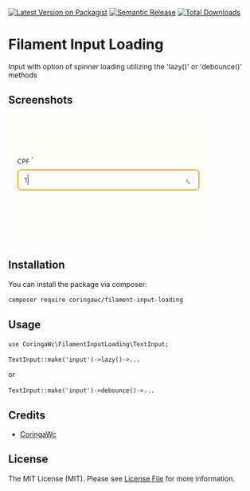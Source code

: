 [![Latest Version on Packagist](https://img.shields.io/packagist/v/coringawc/filament-input-loading.svg?style=flat-square)](https://packagist.org/packages/coringawc/filament-input-loading)
[![Semantic Release](https://github.com/coringawc/filament-input-loading/actions/workflows/release.yml/badge.svg)](https://github.com/coringawc/filament-input-loading/actions/workflows/release.yml)
[![Total Downloads](https://img.shields.io/packagist/dt/coringawc/filament-input-loading.svg?style=flat-square)](https://packagist.org/packagescoringawc/filament-input-loading)

# Filament Input Loading

Input with option of spinner loading utilizing the 'lazy()' or 'debounce()' methods

## Screenshots

![Screenshot of Login Screen](./screenshots/exemple.png)

## Installation

You can install the package via composer:

```bash
composer require coringawc/filament-input-loading
```

## Usage

`use CoringaWc\FilamentInputLoading\TextInput;`

`TextInput::make('input')->lazy()->...`

or

`TextInput::make('input')->debounce()->...`

## Credits

- [CoringaWc](https://github.com/coringawc)

## License

The MIT License (MIT). Please see [License File](LICENSE.md) for more information.
